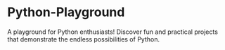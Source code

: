# Python-Playground
A playground for Python enthusiasts! Discover fun and practical projects that demonstrate the endless possibilities of Python.
